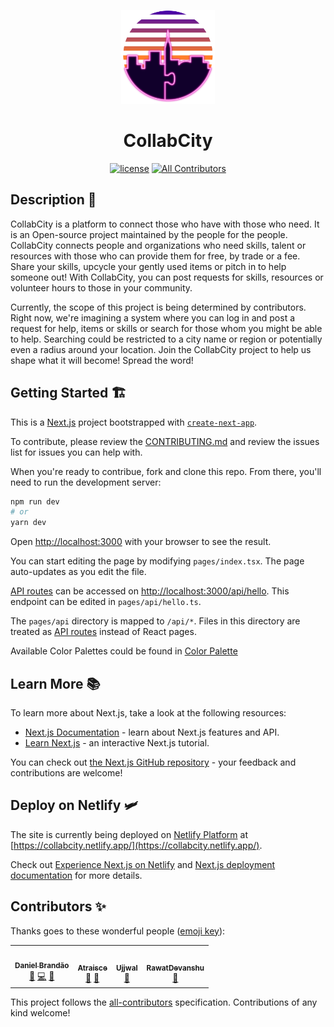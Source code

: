<p align="center">
  <a href="https://collabcity.netlify.app" rel="noopener" target="_blank"><img width="150" src="./Logo/CollabCityLogo.svg" alt="CollabCity logo"></a></p>
</p>

<h1 align="center">CollabCity</h1>

<div align="center">

[![license](https://img.shields.io/badge/license-MIT-blue.svg)](https://github.com/CollabCity/CollabCity/blob/main/LICENSE) <!-- ALL-CONTRIBUTORS-BADGE:START - Do not remove or modify this section -->
[![All Contributors](https://img.shields.io/badge/all_contributors-4-orange.svg?style=flat-square)](#contributors-)
<!-- ALL-CONTRIBUTORS-BADGE:END -->

</div>

## Description 📰
CollabCity is a platform to connect those who have with those who need. It is an Open-source project maintained by the people for the people. CollabCity connects people and organizations who need skills, talent or resources with those who can provide them for free, by trade or a fee. Share your skills, upcycle your gently used items or pitch in to help someone out! With CollabCity, you can post requests for skills, resources or volunteer hours to those in your community. 

Currently, the scope of this project is being determined by contributors. Right now, we're imagining a system where you can log in and post a request for help, items or skills or search for those whom you might be able to help. Searching could be restricted to a city name or region or potentially even a radius around your location. Join the CollabCity project to help us shape what it will become! Spread the word!

## Getting Started 🏗️

This is a [Next.js](https://nextjs.org/) project bootstrapped with [`create-next-app`](https://github.com/vercel/next.js/tree/canary/packages/create-next-app).

To contribute, please review the [CONTRIBUTING.md](./CONTRIBUTING.md) and review the issues list for issues you can help with. 

When you're ready to contribue, fork and clone this repo. From there, you'll need to run the development server:

```bash
npm run dev
# or
yarn dev
```

Open [http://localhost:3000](http://localhost:3000) with your browser to see the result.

You can start editing the page by modifying `pages/index.tsx`. The page auto-updates as you edit the file.

[API routes](https://nextjs.org/docs/api-routes/introduction) can be accessed on [http://localhost:3000/api/hello](http://localhost:3000/api/hello). This endpoint can be edited in `pages/api/hello.ts`.

The `pages/api` directory is mapped to `/api/*`. Files in this directory are treated as [API routes](https://nextjs.org/docs/api-routes/introduction) instead of React pages.

Available Color Palettes could be found in [Color Palette](./docs/Color%20Palette/readme.md)

## Learn More 📚

To learn more about Next.js, take a look at the following resources:

- [Next.js Documentation](https://nextjs.org/docs) - learn about Next.js features and API.
- [Learn Next.js](https://nextjs.org/learn) - an interactive Next.js tutorial.

You can check out [the Next.js GitHub repository](https://github.com/vercel/next.js/) - your feedback and contributions are welcome!

## Deploy on Netlify 🛩️

The site is currently being deployed on [Netlify Platform](https://www.netlify.com/) at [https://collabcity.netlify.app/](https://collabcity.netlify.app/).

Check out [Experience Next.js on Netlify](https://www.netlify.com/with/nextjs/) and [Next.js deployment documentation](https://nextjs.org/docs/deployment) for more details.

## Contributors ✨

Thanks goes to these wonderful people ([emoji key](https://allcontributors.org/docs/en/emoji-key)):

<!-- ALL-CONTRIBUTORS-LIST:START - Do not remove or modify this section -->
<!-- prettier-ignore-start -->
<!-- markdownlint-disable -->
<table>
  <tr>
    <td align="center"><a href="https://github.com/dcbCIn"><img src="https://avatars.githubusercontent.com/u/48742131?v=4?s=100" width="100px;" alt=""/><br /><sub><b>Daniel Brandão</b></sub></a><br /><a href="https://github.com/CollabCity/CollabCity/commits?author=dcbCIn" title="Documentation">📖</a> <a href="https://github.com/CollabCity/CollabCity/commits?author=dcbCIn" title="Code">💻</a> <a href="#design-dcbCIn" title="Design">🎨</a></td>
    <td align="center"><a href="https://github.com/Atraisce"><img src="https://avatars.githubusercontent.com/u/76713277?v=4?s=100" width="100px;" alt=""/><br /><sub><b>Atraisce</b></sub></a><br /><a href="#design-Atraisce" title="Design">🎨</a> <a href="https://github.com/CollabCity/CollabCity/commits?author=Atraisce" title="Documentation">📖</a></td>
    <td align="center"><a href="https://github.com/BellatrixLestrangee"><img src="https://avatars.githubusercontent.com/u/37502171?v=4?s=100" width="100px;" alt=""/><br /><sub><b>Ujjwal</b></sub></a><br /><a href="#design-BellatrixLestrangee" title="Design">🎨</a></td>
    <td align="center"><a href="https://github.com/RawatDevanshu"><img src="https://avatars.githubusercontent.com/u/76153868?v=4?s=100" width="100px;" alt=""/><br /><sub><b>RawatDevanshu</b></sub></a><br /><a href="https://github.com/CollabCity/CollabCity/commits?author=RawatDevanshu" title="Documentation">📖</a></td>
  </tr>
</table>

<!-- markdownlint-restore -->
<!-- prettier-ignore-end -->

<!-- ALL-CONTRIBUTORS-LIST:END -->

This project follows the [all-contributors](https://github.com/all-contributors/all-contributors) specification. Contributions of any kind welcome!
